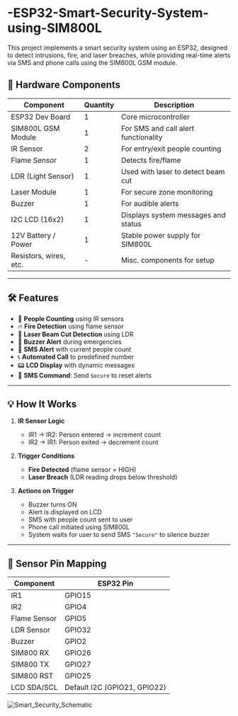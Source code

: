 # -ESP32-Smart-Security-System-using-SIM800L
This project implements a smart security system using an ESP32, designed to detect intrusions, fire, and laser breaches, while providing real-time alerts via SMS and phone calls using the SIM800L GSM module.

## 🔧 Hardware Components

| Component           | Quantity | Description                                  |
|---------------------|----------|----------------------------------------------|
| ESP32 Dev Board     | 1        | Core microcontroller                         |
| SIM800L GSM Module  | 1        | For SMS and call alert functionality         |
| IR Sensor           | 2        | For entry/exit people counting               |
| Flame Sensor        | 1        | Detects fire/flame                           |
| LDR (Light Sensor)  | 1        | Used with laser to detect beam cut           |
| Laser Module        | 1        | For secure zone monitoring                   |
| Buzzer              | 1        | For audible alerts                           |
| I2C LCD (16x2)      | 1        | Displays system messages and status          |
| 12V Battery / Power | 1        | Stable power supply for SIM800L              |
| Resistors, wires, etc. | -    | Misc. components for setup                   |

---

## 🛠️ Features

- 🚶 **People Counting** using IR sensors
- 🔥 **Fire Detection** using flame sensor
- 🔦 **Laser Beam Cut Detection** using LDR
- 🔔 **Buzzer Alert** during emergencies
- 🧾 **SMS Alert** with current people count
- 📞 **Automated Call** to predefined number
- 📟 **LCD Display** with dynamic messages
- 📲 **SMS Command**: Send `Secure` to reset alerts

---

## 💡 How It Works

1. **IR Sensor Logic**  
   - IR1 → IR2: Person entered → increment count  
   - IR2 → IR1: Person exited → decrement count

2. **Trigger Conditions**  
   - **Fire Detected** (flame sensor = HIGH)  
   - **Laser Breach** (LDR reading drops below threshold)

3. **Actions on Trigger**
   - Buzzer turns ON  
   - Alert is displayed on LCD  
   - SMS with people count sent to user  
   - Phone call initiated using SIM800L  
   - System waits for user to send SMS `"Secure"` to silence buzzer

---

## 🧪 Sensor Pin Mapping

| Component         | ESP32 Pin |
|------------------|-----------|
| IR1              | GPIO15    |
| IR2              | GPIO4     |
| Flame Sensor     | GPIO5     |
| LDR Sensor       | GPIO32    |
| Buzzer           | GPIO2     |
| SIM800 RX        | GPIO26    |
| SIM800 TX        | GPIO27    |
| SIM800 RST       | GPIO25    |
| LCD SDA/SCL      | Default I2C (GPIO21, GPIO22) |

![Smart_Security_Schematic](https://github.com/user-attachments/assets/bed00e7e-7b96-4738-9f27-8f40a670e5e1)

